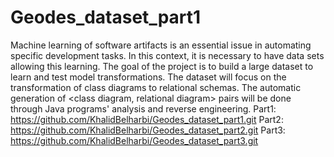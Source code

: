 # Geodes_dataset_part1
Machine learning of software artifacts is an essential issue in automating specific development tasks. In this context, it is necessary to have data sets allowing this learning. The goal of the project is to build a large dataset to learn and test model transformations. The dataset will focus on the transformation of class diagrams to relational schemas. The automatic generation of &lt;class diagram, relational diagram> pairs will be done through Java programs' analysis and reverse engineering.
Part1: https://github.com/KhalidBelharbi/Geodes_dataset_part1.git
Part2: https://github.com/KhalidBelharbi/Geodes_dataset_part2.git
Part3: https://github.com/KhalidBelharbi/Geodes_dataset_part3.git

